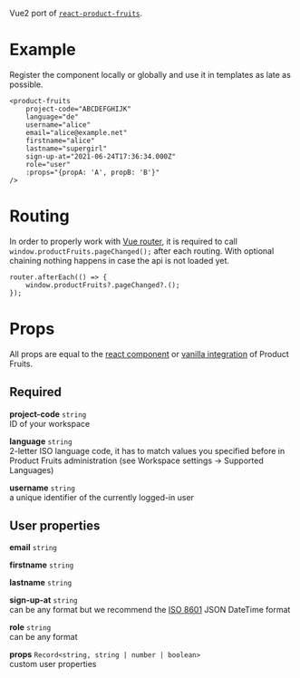 Vue2 port of [`react-product-fruits`](https://www.npmjs.com/package/react-product-fruits).

# Example
Register the component locally or globally and use it in templates as late as possible.
```
<product-fruits
    project-code="ABCDEFGHIJK"
    language="de"
    username="alice"
    email="alice@example.net"
    firstname="alice"
    lastname="supergirl"
    sign-up-at="2021-06-24T17:36:34.000Z"
    role="user"
    :props="{propA: 'A', propB: 'B'}"
/>
```

# Routing
In order to properly work with [Vue router](https://router.vuejs.org/), it is required to call `window.productFruits.pageChanged();` after each routing.
With optional chaining nothing happens in case the api is not loaded yet.
```
router.afterEach(() => {
    window.productFruits?.pageChanged?.();
});
```

# Props
All props are equal to the [react component](https://docs.productfruits.com/developers/integration-react-nextjs) or [vanilla integration](https://docs.productfruits.com/developers/integration-web-applications) of Product Fruits.

## Required
**project-code** `string`<br/>
ID of your workspace

**language** `string`<br/>
2-letter ISO language code, it has to match values you specified before in Product Fruits administration (see Workspace settings -> Supported Languages)

**username** `string`<br/>
a unique identifier of the currently logged-in user

## User properties
**email** `string`<br/>

**firstname** `string`<br/>

**lastname** `string`<br/>

**sign-up-at** `string`<br/>
can be any format but we recommend the [ISO 8601](https://en.wikipedia.org/wiki/ISO_8601) JSON DateTime format

**role** `string`<br/>
can be any format

**props** `Record<string, string | number | boolean>`<br/>
custom user properties
